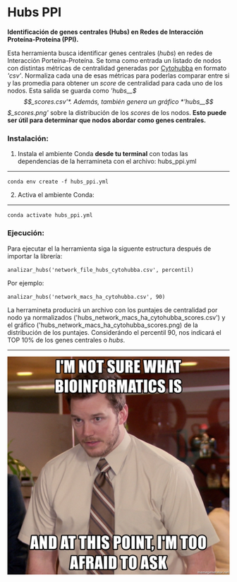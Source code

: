 # **Hubs PPI**
**Identificación de genes centrales (Hubs) en Redes de Interacción Proteína-Proteína (PPI).**

Esta herramienta busca identificar genes centrales (*hubs*) en redes de Interacción Porteína-Proteína. Se toma como entrada un listado de nodos con distintas métricas de centralidad generadas por [Cytohubba](https://pubmed.ncbi.nlm.nih.gov/25521941/) en formato *'csv'*. Normaliza cada una de esas métricas para poderlas comparar entre si y las promedia para obtener un *score* de centralidad para cada uno de los nodos. Esta salida se guarda como *'hubs__$$$_scores.csv'*. Además, también genera un gráfico *'hubs__$$$_scores.png'* sobre la distribución de los *scores* de los nodos. **Esto puede ser útil para determinar que nodos abordar como genes centrales.**

### **Instalación:** 

1. Instala el ambiente Conda **desde tu terminal** con todas las dependencias de la herramineta con el archivo: hubs_ppi.yml  
---
    conda env create -f hubs_ppi.yml

2. Activa el ambiente Conda:
---
    conda activate hubs_ppi.yml

### **Ejecución:**

Para ejecutar el la herramienta siga la siguente estructura después de importar la librería:

    analizar_hubs('network_file_hubs_cytohubba.csv', percentil)

Por ejemplo: 

    analizar_hubs('network_macs_ha_cytohubba.csv', 90)

La herramineta producirá un archivo con los puntajes de centralidad por nodo ya normalizados ('hubs_network_macs_ha_cytohubba_scores.csv') y el gráfico ('hubs_network_macs_ha_cytohubba_scores.png) de la distribución de los puntajes. Considerándo el percentil 90, nos indicará el TOP 10% de los genes centrales o *hubs*.

---


![May the force be with you!](bio_meme.jpg)


